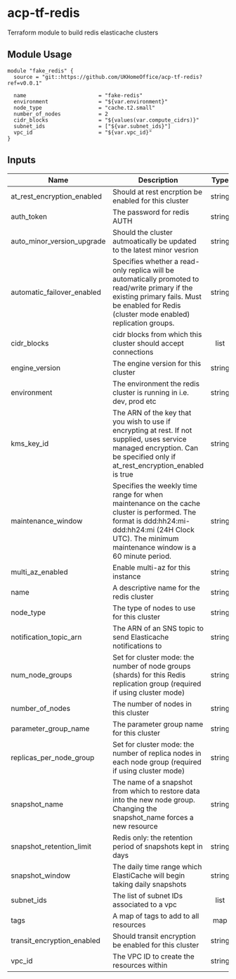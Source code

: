 # acp-tf-redis
Terraform module to build redis elasticache clusters

## Module Usage

```
module "fake_redis" {
  source = "git::https://github.com/UKHomeOffice/acp-tf-redis?ref=v0.0.1"

  name                       = "fake-redis"
  environment                = "${var.environment}"
  node_type                  = "cache.t2.small"
  number_of_nodes            = 2
  cidr_blocks                = "${values(var.compute_cidrs)}"
  subnet_ids                 = ["${var.subnet_ids}"]
  vpc_id                     = "${var.vpc_id}"
}
```

## Inputs

| Name | Description | Type | Default | Required |
|------|-------------|:----:|:-----:|:-----:|
| at\_rest\_encryption\_enabled | Should at rest encrption be enabled for this cluster | string | `"false"` | no |
| auth\_token | The password for redis AUTH | string | `""` | no |
| auto\_minor\_version\_upgrade | Should the cluster autmoatically be updated to the latest minor vesrion | string | `"false"` | no |
| automatic\_failover\_enabled | Specifies whether a read-only replica will be automatically promoted to read/write primary if the existing primary fails. Must be enabled for Redis \(cluster mode enabled\) replication groups. | string | `"false"` | no |
| cidr\_blocks | cidr blocks from which this cluster should accept connections | list | `<list>` | no |
| engine\_version | The engine version for this cluster | string | `"4.0.10"` | no |
| environment | The environment the redis cluster is running in i.e. dev, prod etc | string | n/a | yes |
| kms\_key\_id | The ARN of the key that you wish to use if encrypting at rest. If not supplied, uses service managed encryption. Can be specified only if at\_rest\_encryption\_enabled is true | string | `""` | no |
| maintenance_window | Specifies the weekly time range for when maintenance on the cache cluster is performed. The format is ddd:hh24:mi-ddd:hh24:mi (24H Clock UTC). The minimum maintenance window is a 60 minute period. | string | `"sun:05:00-sun:09:00"` | no |
| multi_az_enabled | Enable multi-az for this instance | string | `false` | no |
| name | A descriptive name for the redis cluster | string | n/a | yes |
| node\_type | The type of nodes to use for this cluster | string | n/a | yes |
| notification\_topic\_arn | The ARN of an SNS topic to send Elasticache notifications to | string | `""` | no |
| num\_node\_groups | Set for cluster mode: the number of node groups \(shards\) for this Redis replication group \(required if using cluster mode\) | string | `""` | no |
| number\_of\_nodes | The number of nodes in this cluster | string | `""` | no |
| parameter\_group\_name | The parameter group name for this cluster | string | `"default.redis4.0"` | no |
| replicas\_per\_node\_group | Set for cluster mode: the number of replica nodes in each node group \(required if using cluster mode\) | string | `""` | no |
| snapshot\_name | The name of a snapshot from which to restore data into the new node group. Changing the snapshot_name forces a new resource | string | `""` | no |
| snapshot\_retention\_limit | Redis only: the retention period of snapshots kept in days | string | `""` | no |
| snapshot\_window | The daily time range which ElastiCache will begin taking daily snapshots | string | `""` | no |
| subnet\_ids | The list of subnet IDs associated to a vpc | list | `<list>` | no |
| tags | A map of tags to add to all resources | map | `<map>` | no |
| transit\_encryption\_enabled | Should transit encryption be enabled for this cluster | string | `"false"` | no |
| vpc\_id | The VPC ID to create the resources within | string | n/a | yes |
